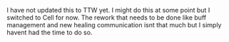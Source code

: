 I have not updated this to TTW yet.
I might do this at some point but I switched to Cell for now.
The rework that needs to be done like buff management and new healing communication isnt that much but I simply havent had the time to do so.
